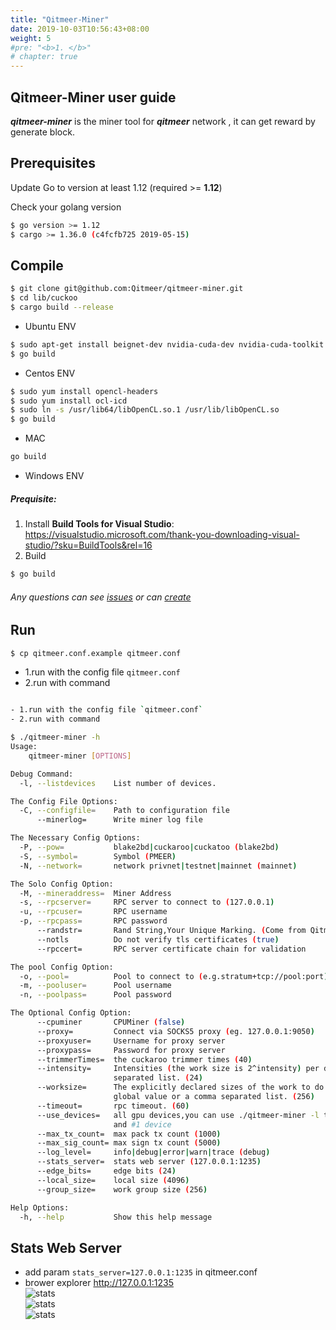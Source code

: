 ```yaml
---
title: "Qitmeer-Miner"
date: 2019-10-03T10:56:43+08:00
weight: 5
#pre: "<b>1. </b>"
# chapter: true
---
```


## Qitmeer-Miner user guide
***qitmeer-miner*** is the miner tool for ***qitmeer*** network , it can get reward by generate block.

## Prerequisites

Update Go to version at least 1.12 (required >= **1.12**)

Check your golang version

```bash
$ go version >= 1.12
$ cargo >= 1.36.0 (c4fcfb725 2019-05-15)
```
    
## Compile

```bash
$ git clone git@github.com:Qitmeer/qitmeer-miner.git
$ cd lib/cuckoo
$ cargo build --release
```

* Ubuntu ENV
```bash
$ sudo apt-get install beignet-dev nvidia-cuda-dev nvidia-cuda-toolkit
$ go build 
```
        
* Centos ENV
```bash
$ sudo yum install opencl-headers
$ sudo yum install ocl-icd
$ sudo ln -s /usr/lib64/libOpenCL.so.1 /usr/lib/libOpenCL.so
$ go build
```
        

* MAC

```bash
go build
```

* Windows ENV
##### Prequisite: 
1. Install **Build Tools for Visual Studio**:  
https://visualstudio.microsoft.com/thank-you-downloading-visual-studio/?sku=BuildTools&rel=16
2. Build
```bash
$ go build 
```
###### Any questions can see [issues](https://github.com/Qitmeer/qitmeer-miner/issues?q=is%3Aissue+is%3Aclosed) or can [create](https://github.com/Qitmeer/qitmeer-miner/issues/new)
        
    
## Run
```bash
$ cp qitmeer.conf.example qitmeer.conf
```
- 1.run with the config file `qitmeer.conf`
- 2.run with command
```bash

- 1.run with the config file `qitmeer.conf`
- 2.run with command
```

```bash
$ ./qitmeer-miner -h
Usage:
    qitmeer-miner [OPTIONS]

Debug Command:
  -l, --listdevices    List number of devices.

The Config File Options:
  -C, --configfile=    Path to configuration file
      --minerlog=      Write miner log file

The Necessary Config Options:
  -P, --pow=           blake2bd|cuckaroo|cuckatoo (blake2bd)
  -S, --symbol=        Symbol (PMEER)
  -N, --network=       network privnet|testnet|mainnet (mainnet)

The Solo Config Option:
  -M, --mineraddress=  Miner Address
  -s, --rpcserver=     RPC server to connect to (127.0.0.1)
  -u, --rpcuser=       RPC username
  -p, --rpcpass=       RPC password
      --randstr=       Rand String,Your Unique Marking. (Come from Qitmeer!)
      --notls          Do not verify tls certificates (true)
      --rpccert=       RPC server certificate chain for validation

The pool Config Option:
  -o, --pool=          Pool to connect to (e.g.stratum+tcp://pool:port)
  -m, --pooluser=      Pool username
  -n, --poolpass=      Pool password

The Optional Config Option:
      --cpuminer       CPUMiner (false)
      --proxy=         Connect via SOCKS5 proxy (eg. 127.0.0.1:9050)
      --proxyuser=     Username for proxy server
      --proxypass=     Password for proxy server
      --trimmerTimes=  the cuckaroo trimmer times (40)
      --intensity=     Intensities (the work size is 2^intensity) per device. Single global value or a comma
                       separated list. (24)
      --worksize=      The explicitly declared sizes of the work to do per device (overrides intensity). Single
                       global value or a comma separated list. (256)
      --timeout=       rpc timeout. (60)
      --use_devices=   all gpu devices,you can use ./qitmeer-miner -l to see. examples:0,1 use the #0 device
                       and #1 device
      --max_tx_count=  max pack tx count (1000)
      --max_sig_count= max sign tx count (5000)
      --log_level=     info|debug|error|warn|trace (debug)
      --stats_server=  stats web server (127.0.0.1:1235)
      --edge_bits=     edge bits (24)
      --local_size=    local size (4096)
      --group_size=    work group size (256)

Help Options:
  -h, --help           Show this help message
```

## Stats Web Server
- add param `stats_server=127.0.0.1:1235` in qitmeer.conf
- brower explorer http://127.0.0.1:1235  
![stats](https://raw.githubusercontent.com/Qitmeer/qitmeer-miner/master/public/img/miner1.png)  
![stats](https://raw.githubusercontent.com/Qitmeer/qitmeer-miner/master/public/img/miner2.png)  
![stats](https://raw.githubusercontent.com/Qitmeer/qitmeer-miner/master/public/img/miner3.png)  
